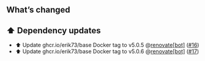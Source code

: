 ## What’s changed

## ⬆️ Dependency updates

- ⬆️ Update ghcr.io/erik73/base Docker tag to v5.0.5 @[renovate[bot]](https://github.com/apps/renovate) ([#16](https://github.com/erik73/addon-phpmyadmin/pull/16))
- ⬆️ Update ghcr.io/erik73/base Docker tag to v5.0.6 @[renovate[bot]](https://github.com/apps/renovate) ([#17](https://github.com/erik73/addon-phpmyadmin/pull/17))
